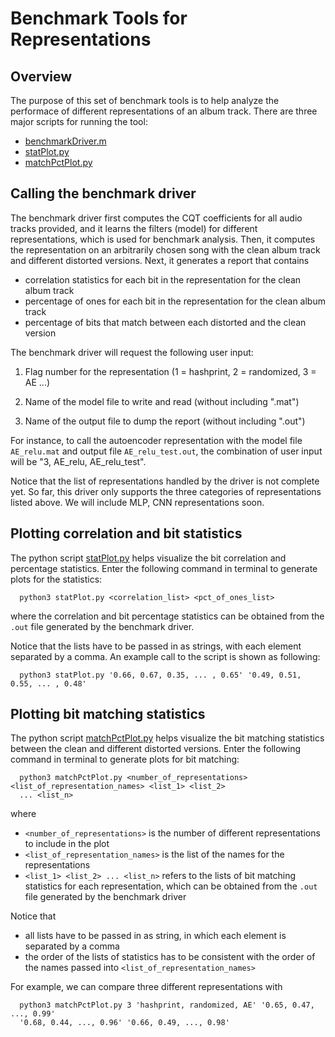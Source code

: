 # Benchmark Tools for Representations

## Overview
The purpose of this set of benchmark tools is to help analyze the performace of different representations of an album track.
There are three major scripts for running the tool:

* [benchmarkDriver.m](https://github.com/Haunter17/MIR_SU17/blob/master/exp7/benchmark/benchmarkDriver.m)
* [statPlot.py](https://github.com/Haunter17/MIR_SU17/blob/master/exp7/benchmark/statPlot.py)
* [matchPctPlot.py](https://github.com/Haunter17/MIR_SU17/blob/master/exp7/benchmark/matchPctPlot.py)

## Calling the benchmark driver
The benchmark driver first computes the CQT coefficients for all audio tracks provided, and it learns the filters (model) for different representations, which is used for benchmark analysis. Then, it computes the representation on an arbitrarily chosen song with the clean album track and different distorted versions. Next, it generates a report that contains
* correlation statistics for each bit in the representation for the clean album track
* percentage of ones for each bit in the representation for the clean album track
* percentage of bits that match between each distorted and the clean version

The benchmark driver will request the following user input:

1. Flag number for the representation (1 = hashprint, 2 = randomized, 3 = AE ...)

2. Name of the model file to write and read (without including ".mat")

3. Name of the output file to dump the report (without including ".out")


For instance, to call the autoencoder representation with the model file `AE_relu.mat` and output file `AE_relu_test.out`, the combination of user input will be "3, AE_relu, AE_relu_test".


Notice that the list of representations handled by the driver is not complete yet. So far, this driver only supports the three categories of representations listed above. We will include MLP, CNN representations soon.

## Plotting correlation and bit statistics
The python script [statPlot.py](https://github.com/Haunter17/MIR_SU17/blob/master/exp7/benchmark/statPlot.py) helps visualize the bit correlation and percentage statistics. Enter the following command in terminal to generate plots for the statistics:

```
  python3 statPlot.py <correlation_list> <pct_of_ones_list>
```

where the correlation and bit percentage statistics can be obtained from the `.out` file generated by the benchmark driver.

Notice that the lists have to be passed in as strings, with each element separated by a comma. An example call to the script is shown as following:

```
  python3 statPlot.py '0.66, 0.67, 0.35, ... , 0.65' '0.49, 0.51, 0.55, ... , 0.48'
```

## Plotting bit matching statistics
The python script [matchPctPlot.py](https://github.com/Haunter17/MIR_SU17/blob/master/exp7/benchmark/matchPctPlot.py) helps visualize the bit matching statistics between the clean and different distorted versions. Enter the following command in terminal to generate plots for bit matching:

```
  python3 matchPctPlot.py <number_of_representations> <list_of_representation_names> <list_1> <list_2>
  ... <list_n>
```
where
*  `<number_of_representations>` is the number of different representations to include in the plot
* `<list_of_representation_names>` is the list of the names for the representations
* `<list_1> <list_2> ... <list_n>` refers to the lists of bit matching statistics for each representation, which can be obtained from the `.out` file generated by the benchmark driver

Notice that 
* all lists have to be passed in as string, in which each element is separated by a comma
* the order of the lists of statistics has to be consistent with the order of the names passed into `<list_of_representation_names>`

For example, we can compare three different representations with

```
  python3 matchPctPlot.py 3 'hashprint, randomized, AE' '0.65, 0.47, ..., 0.99' 
  '0.68, 0.44, ..., 0.96' '0.66, 0.49, ..., 0.98'
```
